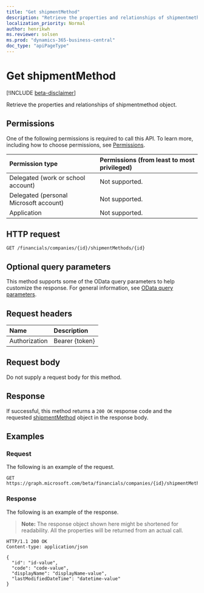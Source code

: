 ```yaml
---
title: "Get shipmentMethod"
description: "Retrieve the properties and relationships of shipmentmethod object."
localization_priority: Normal
author: henrikwh
ms.reviewer: solsen
ms.prod: "dynamics-365-business-central"
doc_type: "apiPageType"
---
```


# Get shipmentMethod

[!INCLUDE [beta-disclaimer](../../includes/beta-disclaimer.md)]

Retrieve the properties and relationships of shipmentmethod object.

## Permissions

One of the following permissions is required to call this API. To learn more, including how to choose permissions, see [Permissions](/graph/permissions-reference).

| Permission type                        | Permissions (from least to most privileged) |
|:---------------------------------------|:--------------------------------------------|
| Delegated (work or school account)     | Not supported. |
| Delegated (personal Microsoft account) | Not supported. |
| Application                            | Not supported. |

## HTTP request

<!-- { "blockType": "ignored" } -->

```http
GET /financials/companies/{id}/shipmentMethods/{id}
```

## Optional query parameters

This method supports some of the OData query parameters to help customize the response. For general information, see [OData query parameters](/graph/query-parameters).

## Request headers

| Name      |Description|
|:----------|:----------|
| Authorization | Bearer {token} |

## Request body

Do not supply a request body for this method.

## Response

If successful, this method returns a `200 OK` response code and the requested [shipmentMethod](../resources/dynamics-shipmentmethod.md) object in the response body.

## Examples

### Request

The following is an example of the request.
<!-- {
  "blockType": "request",
  "name": "get_shipmentmethod"
}-->

```http
GET https://graph.microsoft.com/beta/financials/companies/{id}/shipmentMethods/{id}
```

### Response

The following is an example of the response.

> **Note:** The response object shown here might be shortened for readability. All the properties will be returned from an actual call.

<!-- {
  "blockType": "response",
  "truncated": true,
  "@odata.type": "microsoft.graph.shipmentMethod"
} -->

```http
HTTP/1.1 200 OK
Content-type: application/json

{
  "id": "id-value",
  "code": "code-value",
  "displayName": "displayName-value",
  "lastModifiedDateTime": "datetime-value"
}
```

<!-- uuid: 16cd6b66-4b1a-43a1-adaf-3a886856ed98
2019-02-04 14:57:30 UTC -->
<!-- {
  "type": "#page.annotation",
  "description": "Get shipmentMethod",
  "keywords": "",
  "section": "documentation",
  "tocPath": ""
}-->